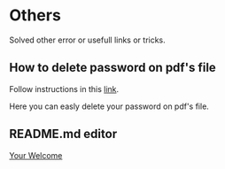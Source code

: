 # Others

Solved other error or usefull links or tricks.

## How to delete password on pdf's file

Follow instructions in this [link](https://smallpdf.com/unlock-pdf).

Here you can easly delete your password on pdf's file.

## README.md editor

[Your Welcome](readme.so)
